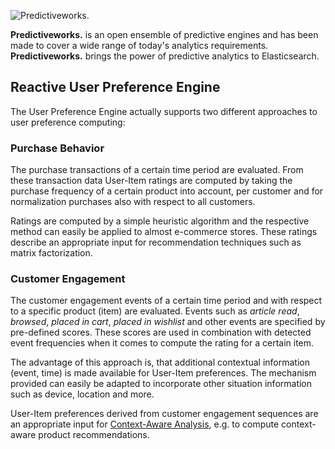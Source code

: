 ![Predictiveworks.](https://raw.githubusercontent.com/skrusche63/spark-pref/master/images/predictiveworks.png)

**Predictiveworks.** is an open ensemble of predictive engines and has been made to cover a wide range of today's analytics requirements. **Predictiveworks.**  brings the power of predictive analytics to Elasticsearch.

## Reactive User Preference Engine

The User Preference Engine actually supports two different approaches to user preference computing:

### Purchase Behavior

The purchase transactions of a certain time period are evaluated. From these transaction data User-Item ratings
are computed by taking the purchase frequency of a certain product into account, per customer and for normalization 
purchases also with respect to all customers.

Ratings are computed by a simple heuristic algorithm and the respective method can easily be applied to almost 
e-commerce stores. These ratings describe an appropriate input for recommendation techniques such as matrix factorization.

### Customer Engagement

The customer engagement events of a certain time period and with respect to a specific product (item) are evaluated. Events such 
as *article read*, *browsed*, *placed in cart*, *placed in wishlist* and other events are specified by pre-defined scores. These scores 
are used in combination with detected event frequencies when it comes to compute the rating for a certain item.

The advantage of this approach is, that additional contextual information (event, time) is made available for User-Item preferences. The 
mechanism provided can easily be adapted to incorporate other situation information such as device, location and more.

User-Item preferences derived from customer engagement sequences are an appropriate input for [Context-Aware Analysis](https://github.com/skrusche63/spark-fm), e.g. 
to compute context-aware product recommendations.


 